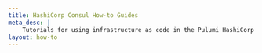 ```yaml
---
title: HashiCorp Consul How-to Guides
meta_desc: |
    Tutorials for using infrastructure as code in the Pulumi HashiCorp Consul package
layout: how-to
---
```

